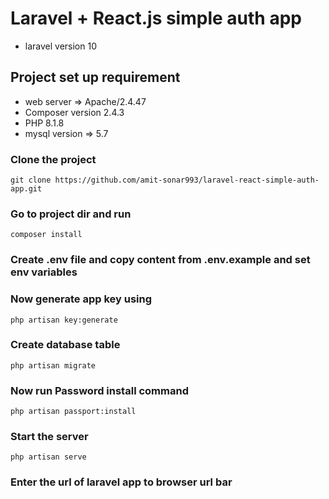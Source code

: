 # Laravel + React.js simple auth app

- laravel version 10

## Project set up requirement 
- web server => Apache/2.4.47
- Composer version 2.4.3
- PHP 8.1.8
- mysql version => 5.7


### Clone the project

`git clone https://github.com/amit-sonar993/laravel-react-simple-auth-app.git`

### Go to project dir and run

` composer install `

### Create .env file and copy content from .env.example and set env variables

### Now generate app key using

`php artisan key:generate`

### Create database table

` php artisan migrate `

### Now run Password install command 

`php artisan passport:install`

### Start the server

`php artisan serve`

### Enter the url of laravel app to browser url bar
